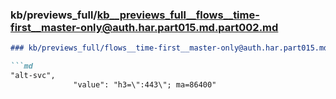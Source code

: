 ### kb/previews_full/kb__previews_full__flows__time-first__master-only@auth.har.part015.md.part002.md

```md
### kb/previews_full/flows__time-first__master-only@auth.har.part015.md (part 002)

```md
"alt-svc",
              "value": "h3=\":443\"; ma=86400"
    
```

```

```
